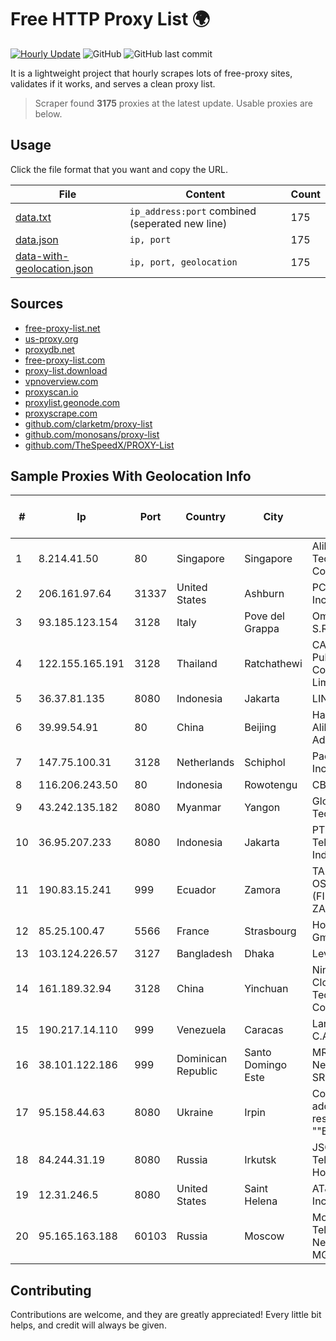 
# Free HTTP Proxy List 🌍

[![Hourly Update](https://github.com/mertguvencli/http-proxy-list/actions/workflows/main.yml/badge.svg?branch=main)](https://github.com/mertguvencli/http-proxy-list/actions/workflows/main.yml)
![GitHub](https://img.shields.io/github/license/mertguvencli/http-proxy-list)
![GitHub last commit](https://img.shields.io/github/last-commit/mertguvencli/http-proxy-list)

It is a lightweight project that hourly scrapes lots of free-proxy sites, validates if it works, and serves a clean proxy list.


> Scraper found **3175** proxies at the latest update. Usable proxies are below.

## Usage

Click the file format that you want and copy the URL.


|File|Content|Count|
|----|-------|-----|
|[data.txt](https://raw.githubusercontent.com/mertguvencli/http-proxy-list/main/proxy-list/data.txt)|`ip_address:port` combined (seperated new line)|175|
|[data.json](https://raw.githubusercontent.com/mertguvencli/http-proxy-list/main/proxy-list/data.json)|`ip, port`|175|
|[data-with-geolocation.json](https://raw.githubusercontent.com/mertguvencli/http-proxy-list/main/proxy-list/data-with-geolocation.json)|`ip, port, geolocation`|175|

## Sources

* [free-proxy-list.net](https://free-proxy-list.net)
* [us-proxy.org](https://www.us-proxy.org)
* [proxydb.net](http://proxydb.net)
* [free-proxy-list.com](https://free-proxy-list.com/?page=&port=&type%5B%5D=http&type%5B%5D=https&up_time=0&search=Search)
* [proxy-list.download](https://www.proxy-list.download/HTTP)
* [vpnoverview.com](https://vpnoverview.com/privacy/anonymous-browsing/free-proxy-servers)
* [proxyscan.io](https://www.proxyscan.io)
* [proxylist.geonode.com](https://proxylist.geonode.com/api/proxy-list?limit=300&page=1&sort_by=lastChecked&sort_type=desc&protocols=http,https)
* [proxyscrape.com](https://api.proxyscrape.com/v2/?request=displayproxies&protocol=http&timeout=10000&country=all&ssl=all&anonymity=all)
* [github.com/clarketm/proxy-list](https://raw.githubusercontent.com/clarketm/proxy-list/master/proxy-list-raw.txt)
* [github.com/monosans/proxy-list](https://raw.githubusercontent.com/monosans/proxy-list/main/proxies/http.txt)
* [github.com/TheSpeedX/PROXY-List](https://raw.githubusercontent.com/TheSpeedX/PROXY-List/master/http.txt)


## Sample Proxies With Geolocation Info

|#|Ip|Port|Country|City|Internet Service Provider|
|-|--|----|-------|----|-------------------------|
|1|8.214.41.50|80|Singapore|Singapore|Alibaba (US) Technology Co., Ltd.|
|2|206.161.97.64|31337|United States|Ashburn|PCCW Global, Inc.|
|3|93.185.123.154|3128|Italy|Pove del Grappa|Omegacom S.R.L.S.|
|4|122.155.165.191|3128|Thailand|Ratchathewi|CAT Telecom Public Company Limited|
|5|36.37.81.135|8080|Indonesia|Jakarta|LINTASARTA|
|6|39.99.54.91|80|China|Beijing|Hangzhou Alibaba Advertising Co|
|7|147.75.100.31|3128|Netherlands|Schiphol|Packet Host, Inc.|
|8|116.206.243.50|80|Indonesia|Rowotengu|CBN|
|9|43.242.135.182|8080|Myanmar|Yangon|Global Technology Co|
|10|36.95.207.233|8080|Indonesia|Jakarta|PT. Telekomunikasi Indonesia|
|11|190.83.15.241|999|Ecuador|Zamora|TAPIA FLORES OSCAR ALDO (FIBRANET ZAMORA)|
|12|85.25.100.47|5566|France|Strasbourg|Host Europe GmbH|
|13|103.124.226.57|3127|Bangladesh|Dhaka|Level3|
|14|161.189.32.94|3128|China|Yinchuan|Ningxia West Cloud Data Technology Co.Ltd.|
|15|190.217.14.110|999|Venezuela|Caracas|Lan-online C.A.|
|16|38.101.122.186|999|Dominican Republic|Santo Domingo Este|MR Networking, SRL|
|17|95.158.44.63|8080|Ukraine|Irpin|Company with additional responsibility ""BEST"|
|18|84.244.31.19|8080|Russia|Irkutsk|JSC "ER-Telecom Holding"|
|19|12.31.246.5|8080|United States|Saint Helena|AT&T Services, Inc.|
|20|95.165.163.188|60103|Russia|Moscow|Moscow Local Telephone Network (OAO MGTS)|



## Contributing

Contributions are welcome, and they are greatly appreciated! Every
little bit helps, and credit will always be given.


